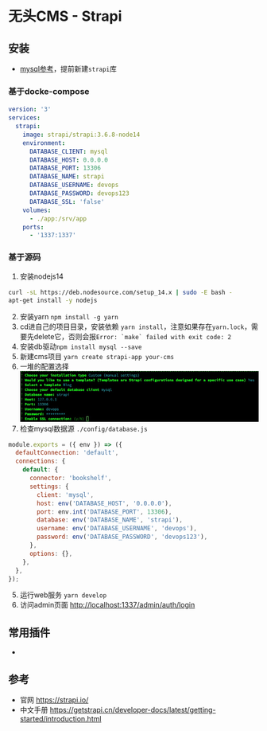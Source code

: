 # 无头CMS - Strapi

## 安装

* [mysql参考](../../tech_tutorial/DB/mysql.md)，提前新建`strapi`库

### 基于docke-compose

```yaml
version: '3'
services:
  strapi:
    image: strapi/strapi:3.6.8-node14
    environment:
      DATABASE_CLIENT: mysql
      DATABASE_HOST: 0.0.0.0
      DATABASE_PORT: 13306
      DATABASE_NAME: strapi
      DATABASE_USERNAME: devops
      DATABASE_PASSWORD: devops123
      DATABASE_SSL: 'false'
    volumes:
      - ./app:/srv/app
    ports:
      - '1337:1337'
```

### 基于源码

1. 安装nodejs14
```bash
curl -sL https://deb.nodesource.com/setup_14.x | sudo -E bash -  
apt-get install -y nodejs
```
2. 安装yarn `npm install -g yarn`
3. cd进自己的项目目录，安装依赖 `yarn install`，注意如果存在`yarn.lock`，需要先delete它，否则会报```Error: `make` failed with exit code: 2```
4. 安装db驱动`npm install mysql --save`
5. 新建cms项目 `yarn create strapi-app your-cms`
6. 一堆的配置选择 ![strapi-setup](strapi_setup.jpg)
7. 检查mysql数据源 `./config/database.js`
```js
module.exports = ({ env }) => ({
  defaultConnection: 'default',
  connections: {
    default: {
      connector: 'bookshelf',
      settings: {
        client: 'mysql',
        host: env('DATABASE_HOST', '0.0.0.0'),
        port: env.int('DATABASE_PORT', 13306),
        database: env('DATABASE_NAME', 'strapi'),
        username: env('DATABASE_USERNAME', 'devops'),
        password: env('DATABASE_PASSWORD', 'devops123'),
      },
      options: {},
    },
  },
});
```
5. 运行web服务 `yarn develop`
6. 访问admin页面 <http://localhost:1337/admin/auth/login>

## 常用插件

* 

## 参考

* 官网 <https://strapi.io/>
* 中文手册 <https://getstrapi.cn/developer-docs/latest/getting-started/introduction.html>